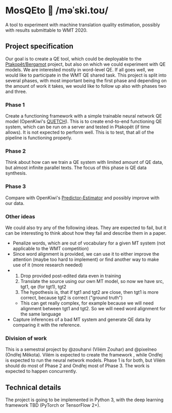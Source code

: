 # MosQEto 🦟 /məˈski.toʊ/
A tool to experiment with machine translation quality estimation, possibly with results submittable to WMT 2020.

## Project specification
Our goal is to create a QE tool, which could be deployable to the [Ptakopět/Bergamot](https://ptakopet.vilda.net) project, but also on which we could experiment with QE models. We are interested mostly in word-level QE. If all goes well, we would like to participate in the WMT QE shared task. This project is split into several phases, with most important being the first phase and depending on the amount of work it takes, we would like to follow up also with phases two and three.

### Phase 1
Create a functioning framework with a simple trainable neural network QE model (OpenKiwi's [QUETCH](https://www.aclweb.org/anthology/W15-3037.pdf)). This is to create end-to-end functioning QE system, which can be run on a server and tested in Ptakopět (if time allows). It is not expected to perform well. This is to test, that all of the pipeline is functioning properly.

### Phase 2
Think about how can we train a QE system with limited amount of QE data, but almost infinite parallel texts. The focus of this phase is QE data synthesis.

### Phase 3
Compare with OpenKiwi's [Predictor-Estimator](https://dl.acm.org/doi/10.1145/3109480) and possibly improve with our data.

### Other ideas
We could also try any of the following ideas. They are expected to fail, but it can be interesting to think about how they fail and describe them in a paper.

- Penalize words, which are out of vocabulary for a given MT system (not applicable to the WMT competition)
- Since word alignment is provided, we can use it to either improve the attention (maybe too hard to implement) or find another way to make use of it (more research needed)
- 1. Drop provided post-edited data even in training
  2. Translate the source using our own MT model, so now we have src, tgt1, qe (for tgt1), tgt2
  3. The hypothesis is, that if tgt1 and tgt2 are close, then tgt1 is more correct, because tgt2 is correct ("ground truth")
  -  This can get really complex, for example because we will need alignment between tgt1 and tgt2. So we will need word alignment for the same language
- Capture inferences of a bad MT system and generate QE data by comparing it with the reference.

### Division of work
This is a semestral project by @zouharvi (Vilém Zouhar) and @pixelneo (Ondřej Měkota). Vilém is expected to create the framework , while Ondřej is expected to run the neural network models. Phase 1 is for both, but Vilém should do most of Phase 2 and Ondřej most of Phase 3. The work is expected to happen concurrently.

## Technical details
The project is going to be implemented in Python 3, with the deep learning framework TBD (PyTorch or TensorFlow 2+).
